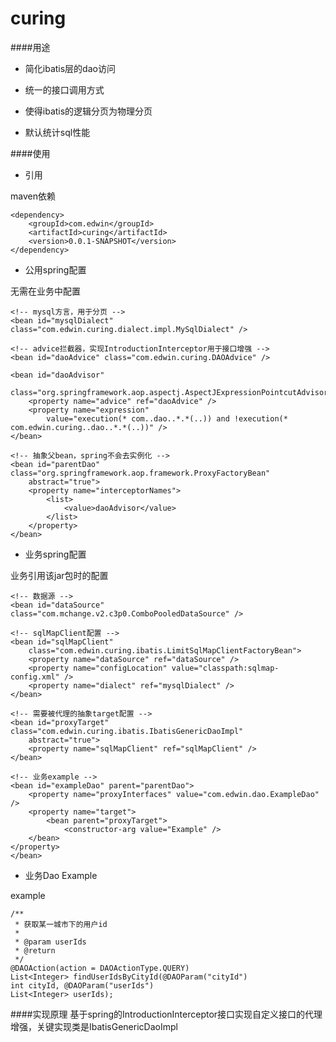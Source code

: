 curing
=====

####用途

+  简化ibatis层的dao访问

+  统一的接口调用方式

+  使得ibatis的逻辑分页为物理分页

+  默认统计sql性能

####使用

+	引用

maven依赖

	<dependency>
		<groupId>com.edwin</groupId>
		<artifactId>curing</artifactId>
		<version>0.0.1-SNAPSHOT</version>
	</dependency>

+	公用spring配置

无需在业务中配置

	<!-- mysql方言，用于分页 -->
	<bean id="mysqlDialect" class="com.edwin.curing.dialect.impl.MySqlDialect" />

	<!-- advice拦截器，实现IntroductionInterceptor用于接口增强 -->
	<bean id="daoAdvice" class="com.edwin.curing.DAOAdvice" />
	
	<bean id="daoAdvisor"
		class="org.springframework.aop.aspectj.AspectJExpressionPointcutAdvisor">
		<property name="advice" ref="daoAdvice" />
		<property name="expression" 
			value="execution(* com..dao..*.*(..)) and !execution(* com.edwin.curing..dao..*.*(..))" />
	</bean>
	
	<!-- 抽象父bean，spring不会去实例化 -->
	<bean id="parentDao" class="org.springframework.aop.framework.ProxyFactoryBean"
		abstract="true">
		<property name="interceptorNames">
			<list>
				<value>daoAdvisor</value>
			</list>
		</property>
	</bean>

+ 	业务spring配置

业务引用该jar包时的配置

	<!-- 数据源 -->
	<bean id="dataSource" class="com.mchange.v2.c3p0.ComboPooledDataSource" />

	<!-- sqlMapClient配置 -->
	<bean id="sqlMapClient" 
		class="com.edwin.curing.ibatis.LimitSqlMapClientFactoryBean">
		<property name="dataSource" ref="dataSource" />
		<property name="configLocation" value="classpath:sqlmap-config.xml" />
		<property name="dialect" ref="mysqlDialect" />
	</bean>

	<!-- 需要被代理的抽象target配置 -->
	<bean id="proxyTarget" class="com.edwin.curing.ibatis.IbatisGenericDaoImpl"
		abstract="true">
		<property name="sqlMapClient" ref="sqlMapClient" />
	</bean>

	<!-- 业务example -->
	<bean id="exampleDao" parent="parentDao">
		<property name="proxyInterfaces" value="com.edwin.dao.ExampleDao" />
		<property name="target">
			<bean parent="proxyTarget">
				<constructor-arg value="Example" />
		</bean>
	</property>
	</bean>
	
+ 	业务Dao Example

example

	/**
     * 获取某一城市下的用户id
     * 
     * @param userIds
     * @return
     */
    @DAOAction(action = DAOActionType.QUERY)
    List<Integer> findUserIdsByCityId(@DAOParam("cityId")
    int cityId, @DAOParam("userIds")
    List<Integer> userIds);

####实现原理
基于spring的IntroductionInterceptor接口实现自定义接口的代理增强，关键实现类是IbatisGenericDaoImpl
